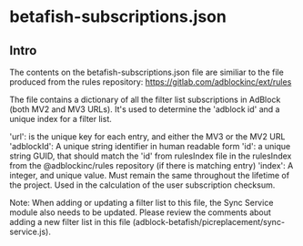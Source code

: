 # betafish-subscriptions.json

## Intro

The contents on the betafish-subscriptions.json file are similiar to the file produced from the rules repository:
https://gitlab.com/adblockinc/ext/rules

The file contains a dictionary of all the filter list subscriptions in AdBlock (both MV2 and MV3 URLs).
It's used to determine the 'adblock id' and a unique index for a filter list.

'url': is the unique key for each entry, and either the MV3 or the MV2 URL
'adblockId': A unique string identifier in human readable form
'id': a unique string GUID, that should match the 'id' from rulesIndex file in the rulesIndex from the @adblockinc/rules repository (if there is matching entry)
'index': A integer, and unique value. Must remain the same throughout the lifetime of the project. Used in the calculation of the user subscription checksum.

Note: When adding or updating a filter list to this file, the Sync Service module also needs to be updated.
Please review the comments about adding a new filter list in this file (adblock-betafish/picreplacement/sync-service.js).

